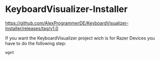 # KeyboardVisualizer-Installer

https://github.com/AlexProgrammerDE/KeyboardVisualizer-Installer/releases/tag/v1.0

If you want the KeyboardVisualizer project wich is for Razer Devices you have to do the following step:
```
wget 
```
